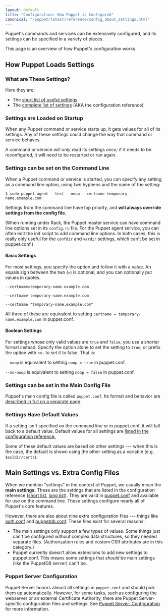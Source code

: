 ```yaml
---
layout: default
title: "Configuration: How Puppet is Configured"
canonical: "/puppet/latest/reference/config_about_settings.html"
---
```


[short list]: ./config_important_settings.html
[conf_ref]: ./configuration.html
[puppet.conf]: ./config_file_main.html
[auth.conf]: ./config_file_auth.html
[puppetdb.conf]: ./config_file_puppetdb.html
[puppetserver_config]: /puppetserver/2.2/configuration.html

Puppet's commands and services can be extensively configured, and its settings can be specified in a variety of places.

This page is an overview of how Puppet's configuration works.

How Puppet Loads Settings
-----

### What are These Settings?

Here they are:

* The [short list of useful settings][short list]
* The [complete list of settings][conf_ref] (AKA the configuration reference)

### Settings are Loaded on Startup

When any Puppet command or service starts up, it gets values for all of its settings. Any of these settings could change the way that command or service behaves.

A command or service will _only_ read its settings _once;_ if it needs to be reconfigured, it will need to be restarted or run again.

### Settings can be set on the Command Line

When a Puppet command or service is started, you can specify any setting as a command line option, using two hyphens and the name of the setting:

    $ sudo puppet agent --test --noop --certname temporary-name.example.com

Settings from the command line have top priority, and **will always override settings from the config file.**

(When running under Rack, the Puppet master service can have command line options set in its `config.ru` file. For the Puppet agent service, you can often edit the init script to add command line options. In both cases, this is really only useful for the `confdir` and `vardir` settings, which can't be set in puppet.conf.)

#### Basic Settings

For most settings, you specify the option and follow it with a value. An equals sign between the two (`=`) is optional, and you can optionally put values in quotes.

`--certname=temporary-name.example.com`

`--certname temporary-name.example.com`

`--certname "temporary-name.example.com"`

All three of these are equivalent to setting `certname = temporary-name.example.com` in puppet.conf.

#### Boolean Settings

For settings whose only valid values are `true` and `false`, you use a shorter format instead. Specify the option alone to set the setting to `true`, or prefix the option with `no-` to set it to false. That is:

`--noop` is equivalent to setting `noop = true` in puppet.conf.

`--no-noop` is equivalent to setting `noop = false` in puppet.conf.

### Settings can be set in the Main Config File

Puppet's main config file is called `puppet.conf`. Its format and behavior are [described in full on a separate page][puppet.conf].

### Settings Have Default Values

If a setting isn't specified on the command line or in puppet.conf, it will fall back to a default value. Default values for all settings are [listed in the configuration reference.][conf_ref]

Some of these default values are based on other settings --- when this is the case, the default is shown using the other setting as a variable (e.g. `$ssldir/certs`).

Main Settings vs. Extra Config Files
-----

When we mention "settings" in the context of Puppet, we usually mean the **main settings.** These are the settings that are listed in the configuration reference ([short list][], [long list][conf_ref]). They are valid in [puppet.conf][] and available for use on the command line. These settings configure nearly all of Puppet's core features.

However, there are also about nine extra configuration files --- things like [auth.conf][] and [puppetdb.conf][]. These files exist for several reasons:

- The main settings only support a few types of values. Some things just can't be configured without complex data structures, so they needed separate files. (Authorization rules and custom CSR attributes are in this category.)
- Puppet currently doesn't allow extensions to add new settings to puppet.conf. This means some settings that _should_ be main settings (like the PuppetDB server) can't be.

### Puppet Server Configuration

Puppet Server honors almost all settings in `puppet.conf` and should pick them up automatically. However, for some tasks, such as configuring the webserver or an external Certificate Authority, there are Puppet Server-specific configuration files and settings. See [Puppet Server: Configuration][puppetserver_config] for more information.

